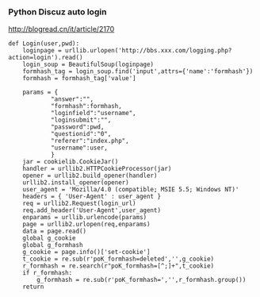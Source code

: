 ### Python Discuz auto login

http://blogread.cn/it/article/2170

    def Login(user,pwd): 
        loginpage = urllib.urlopen('http://bbs.xxx.com/logging.php?action=login').read() 
        login_soup = BeautifulSoup(loginpage) 
        formhash_tag = login_soup.find('input',attrs={'name':'formhash'}) 
        formhash = formhash_tag['value'] 
         
        params = { 
                "answer":"", 
                "formhash":formhash, 
                "loginfield":"username", 
                "loginsubmit":"", 
                "password":pwd, 
                "questionid":"0", 
                "referer":"index.php", 
                "username":user, 
                } 
        jar = cookielib.CookieJar() 
        handler = urllib2.HTTPCookieProcessor(jar) 
        opener = urllib2.build_opener(handler) 
        urllib2.install_opener(opener) 
        user_agent = 'Mozilla/4.0 (compatible; MSIE 5.5; Windows NT)' 
        headers = { 'User-Agent' : user_agent } 
        req = urllib2.Request(login_url) 
        req.add_header('User-Agent',user_agent) 
        enparams = urllib.urlencode(params) 
        page = urllib2.urlopen(req,enparams) 
        data = page.read() 
        global g_cookie 
        global g_formhash 
        g_cookie = page.info()['set-cookie'] 
        t_cookie = re.sub(r'poK_formhash=deleted','',g_cookie) 
        r_formhash = re.search(r"poK_formhash=[^;]+",t_cookie) 
        if r_formhash: 
            g_formhash = re.sub(r'poK_formhash=','',r_formhash.group()) 
        return